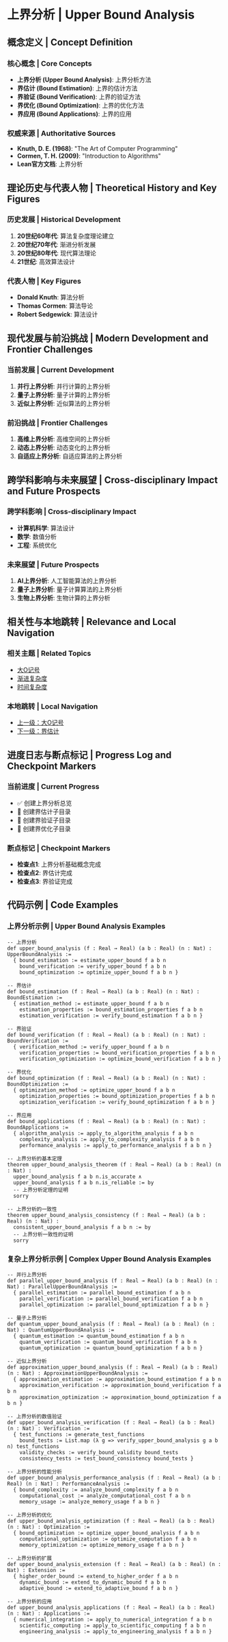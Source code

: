 # 上界分析 | Upper Bound Analysis

## 概念定义 | Concept Definition

### 核心概念 | Core Concepts

- **上界分析 (Upper Bound Analysis)**: 上界分析方法
- **界估计 (Bound Estimation)**: 上界的估计方法
- **界验证 (Bound Verification)**: 上界的验证方法
- **界优化 (Bound Optimization)**: 上界的优化方法
- **界应用 (Bound Applications)**: 上界的应用

### 权威来源 | Authoritative Sources

- **Knuth, D. E. (1968)**: "The Art of Computer Programming"
- **Cormen, T. H. (2009)**: "Introduction to Algorithms"
- **Lean官方文档**: 上界分析

## 理论历史与代表人物 | Theoretical History and Key Figures

### 历史发展 | Historical Development

1. **20世纪60年代**: 算法复杂度理论建立
2. **20世纪70年代**: 渐进分析发展
3. **20世纪80年代**: 现代算法理论
4. **21世纪**: 高效算法设计

### 代表人物 | Key Figures

- **Donald Knuth**: 算法分析
- **Thomas Cormen**: 算法导论
- **Robert Sedgewick**: 算法设计

## 现代发展与前沿挑战 | Modern Development and Frontier Challenges

### 当前发展 | Current Development

1. **并行上界分析**: 并行计算的上界分析
2. **量子上界分析**: 量子计算的上界分析
3. **近似上界分析**: 近似算法的上界分析

### 前沿挑战 | Frontier Challenges

1. **高维上界分析**: 高维空间的上界分析
2. **动态上界分析**: 动态变化的上界分析
3. **自适应上界分析**: 自适应算法的上界分析

## 跨学科影响与未来展望 | Cross-disciplinary Impact and Future Prospects

### 跨学科影响 | Cross-disciplinary Impact

- **计算机科学**: 算法设计
- **数学**: 数值分析
- **工程**: 系统优化

### 未来展望 | Future Prospects

1. **AI上界分析**: 人工智能算法的上界分析
2. **量子上界分析**: 量子计算算法的上界分析
3. **生物上界分析**: 生物计算的上界分析

## 相关性与本地跳转 | Relevance and Local Navigation

### 相关主题 | Related Topics

- [大O记号](../01-总览.md)
- [渐进复杂度](../../01-总览.md)
- [时间复杂度](../../../01-总览.md)

### 本地跳转 | Local Navigation

- [上一级：大O记号](../01-总览.md)
- [下一级：界估计](02-界估计/01-总览.md)

## 进度日志与断点标记 | Progress Log and Checkpoint Markers

### 当前进度 | Current Progress

- ✅ 创建上界分析总览
- 🔄 创建界估计子目录
- 🔄 创建界验证子目录
- 🔄 创建界优化子目录

### 断点标记 | Checkpoint Markers

- **检查点1**: 上界分析基础概念完成
- **检查点2**: 界估计完成
- **检查点3**: 界验证完成

## 代码示例 | Code Examples

### 上界分析示例 | Upper Bound Analysis Examples

```lean
-- 上界分析
def upper_bound_analysis (f : Real → Real) (a b : Real) (n : Nat) : UpperBoundAnalysis :=
  { bound_estimation := estimate_upper_bound f a b n
    bound_verification := verify_upper_bound f a b n
    bound_optimization := optimize_upper_bound f a b n }

-- 界估计
def bound_estimation (f : Real → Real) (a b : Real) (n : Nat) : BoundEstimation :=
  { estimation_method := estimate_upper_bound f a b n
    estimation_properties := bound_estimation_properties f a b n
    estimation_verification := verify_bound_estimation f a b n }

-- 界验证
def bound_verification (f : Real → Real) (a b : Real) (n : Nat) : BoundVerification :=
  { verification_method := verify_upper_bound f a b n
    verification_properties := bound_verification_properties f a b n
    verification_optimization := optimize_bound_verification f a b n }

-- 界优化
def bound_optimization (f : Real → Real) (a b : Real) (n : Nat) : BoundOptimization :=
  { optimization_method := optimize_upper_bound f a b n
    optimization_properties := bound_optimization_properties f a b n
    optimization_verification := verify_bound_optimization f a b n }

-- 界应用
def bound_applications (f : Real → Real) (a b : Real) (n : Nat) : BoundApplications :=
  { algorithm_analysis := apply_to_algorithm_analysis f a b n
    complexity_analysis := apply_to_complexity_analysis f a b n
    performance_analysis := apply_to_performance_analysis f a b n }

-- 上界分析的基本定理
theorem upper_bound_analysis_theorem (f : Real → Real) (a b : Real) (n : Nat) :
  upper_bound_analysis f a b n.is_accurate ∧
  upper_bound_analysis f a b n.is_reliable := by
  -- 上界分析定理的证明
  sorry

-- 上界分析的一致性
theorem upper_bound_analysis_consistency (f : Real → Real) (a b : Real) (n : Nat) :
  consistent_upper_bound_analysis f a b n := by
  -- 上界分析一致性的证明
  sorry
```

### 复杂上界分析示例 | Complex Upper Bound Analysis Examples

```lean
-- 并行上界分析
def parallel_upper_bound_analysis (f : Real → Real) (a b : Real) (n : Nat) : ParallelUpperBoundAnalysis :=
  { parallel_estimation := parallel_bound_estimation f a b n
    parallel_verification := parallel_bound_verification f a b n
    parallel_optimization := parallel_bound_optimization f a b n }

-- 量子上界分析
def quantum_upper_bound_analysis (f : Real → Real) (a b : Real) (n : Nat) : QuantumUpperBoundAnalysis :=
  { quantum_estimation := quantum_bound_estimation f a b n
    quantum_verification := quantum_bound_verification f a b n
    quantum_optimization := quantum_bound_optimization f a b n }

-- 近似上界分析
def approximation_upper_bound_analysis (f : Real → Real) (a b : Real) (n : Nat) : ApproximationUpperBoundAnalysis :=
  { approximation_estimation := approximation_bound_estimation f a b n
    approximation_verification := approximation_bound_verification f a b n
    approximation_optimization := approximation_bound_optimization f a b n }

-- 上界分析的数值验证
def upper_bound_analysis_verification (f : Real → Real) (a b : Real) (n : Nat) : Verification :=
  { test_functions := generate_test_functions
    bound_tests := List.map (λ g => verify_upper_bound_analysis g a b n) test_functions
    validity_checks := verify_bound_validity bound_tests
    consistency_tests := test_bound_consistency bound_tests }

-- 上界分析的性能分析
def upper_bound_analysis_performance_analysis (f : Real → Real) (a b : Real) (n : Nat) : PerformanceAnalysis :=
  { bound_complexity := analyze_bound_complexity f a b n
    computational_cost := analyze_computational_cost f a b n
    memory_usage := analyze_memory_usage f a b n }

-- 上界分析的优化
def upper_bound_analysis_optimization (f : Real → Real) (a b : Real) (n : Nat) : Optimization :=
  { bound_optimization := optimize_upper_bound_analysis f a b n
    computational_optimization := optimize_computation f a b n
    memory_optimization := optimize_memory_usage f a b n }

-- 上界分析的扩展
def upper_bound_analysis_extension (f : Real → Real) (a b : Real) (n : Nat) : Extension :=
  { higher_order_bound := extend_to_higher_order f a b n
    dynamic_bound := extend_to_dynamic_bound f a b n
    adaptive_bound := extend_to_adaptive_bound f a b n }

-- 上界分析的应用
def upper_bound_analysis_applications (f : Real → Real) (a b : Real) (n : Nat) : Applications :=
  { numerical_integration := apply_to_numerical_integration f a b n
    scientific_computing := apply_to_scientific_computing f a b n
    engineering_analysis := apply_to_engineering_analysis f a b n }
```
